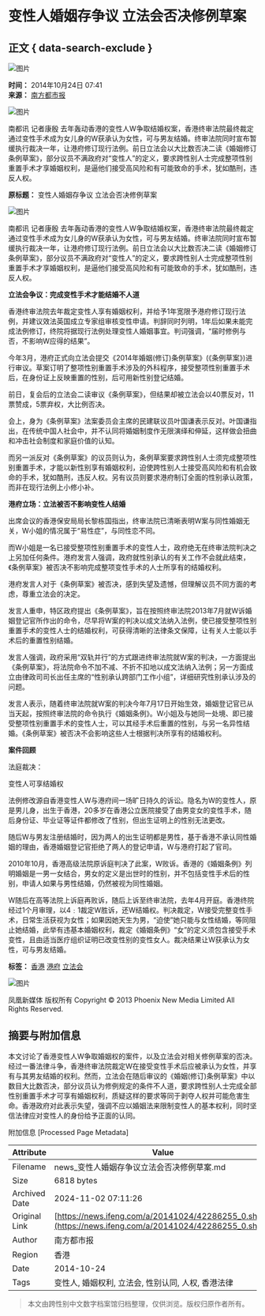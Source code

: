 # 变性人婚姻存争议 立法会否决修例草案

## 正文 { data-search-exclude }


![图片](https://dolphin.deliver.ifeng.com/c?z=ifeng&la=0&si=2&ci=23&cg=22&c=29&or=232&l=728&bg=728&b=726&u=https://y0.ifengimg.com/34c4a1d78882290c/2012/0528/1x1.gif)

**时间：** 2014年10月24日 07:41  
**来源：** [南方都市报](http://epaper.oeeee.com/H/html/2014-10/24/content_2181773.htm)

![图片](http://h2.ifengimg.com/0f56ee67a4c375c2/2013/1106/indeccode.png)

南都讯 记者康殷 去年轰动香港的变性人W争取结婚权案，香港终审法院最终裁定通过变性手术成为女儿身的W获承认为女性，可与男友结婚。终审法院同时宣布暂缓执行裁决一年，让港府修订现行法例。前日立法会以大比数否决二读《婚姻修订条例草案》，部分议员不满政府对“变性人”的定义，要求跨性别人士完成整项性别重置手术才享婚姻权利，是逼他们接受高风险和有可能致命的手术，犹如酷刑，违反人权。

**原标题：** 变性人婚姻存争议 立法会否决修例草案

![图片](http://y1.ifengimg.com/cmpp/2014/10/24/07/39a17775-454c-4908-a0fe-6eea6f535d05.jpg)

南都讯 记者康殷 去年轰动香港的变性人W争取结婚权案，香港终审法院最终裁定通过变性手术成为女儿身的W获承认为女性，可与男友结婚。终审法院同时宣布暂缓执行裁决一年，让港府修订现行法例。前日立法会以大比数否决二读《婚姻修订条例草案》，部分议员不满政府对“变性人”的定义，要求跨性别人士完成整项性别重置手术才享婚姻权利，是逼他们接受高风险和有可能致命的手术，犹如酷刑，违反人权。

**立法会争议：完成变性手术才能结婚不人道**

香港终审法院去年裁定变性人享有婚姻权利，并给予1年宽限予港府修订现行法例，并建议效法英国成立专家组审核变性申请。判辞同时列明，1年后如果未能完成法例修订，终院将据现行法例处理变性人婚姻事宜。判词强调，“届时修例与否，不影响W应得的结果”。

今年3月，港府正式向立法会提交《2014年婚姻(修订)条例草案》(《条例草案》)进行审议。草案订明了整项性别重置手术涉及的外科程序，接受整项性别重置手术后，在身份证上反映重置的性别，后可用新性别登记结婚。

前日，复会后的立法会二读审议《条例草案》，但结果却被立法会以40票反对，11票赞成，5票弃权，大比例否决。

会上，身为《条例草案》法案委员会主席的民建联议员叶国谦表示反对。叶国谦指出，在传统中国人社会中，并不认同将婚姻制度作无限演绎和伸延，这样做会扭曲和冲击社会制度和家庭价值的认知。

而另一派反对《条例草案》的议员则认为，条例草案要求跨性别人士须完成整项性别重置手术，才能以新性别享有婚姻权利，迫使跨性别人士接受高风险和有机会致命的手术，犹如酷刑，违反人权。另有议员则要求港府制订全面的性别承认政策，而非在现行法例上小修小补。

**港府立场：立法被否不影响变性人结婚**

出席会议的香港保安局局长黎栋国指出，终审法院已清晰表明W案与同性婚姻无关，W小姐的情况属于“易性症”，与同性恋不同。

而W小姐是一名已接受整项性别重置手术的变性人士，政府绝无在终审法院判决之上另加任何条件。港府发言人强调，政府就性别承认的有关工作不会就此结束，《条例草案》被否决不影响完成整项变性手术的人士所享有的结婚权利。

港府发言人对于《条例草案》被否决，感到失望及遗憾，但理解议员不同方面的考虑，尊重立法会的决定。

发言人重申，特区政府提出《条例草案》，旨在按照终审法院2013年7月就W诉婚姻登记官所作出的命令，尽早将W案的判决以成文法纳入法例，使已接受整项性别重置手术的变性人士的结婚权利，可获得清晰的法律条文保障，让有关人士能以手术后的重置性别结婚。

发言人强调，政府采用“双轨并行”的方式跟进终审法院就W案的判决，一方面提出《条例草案》，将法院命令不加不减、不折不扣地以成文法纳入法例；另一方面成立由律政司司长出任主席的“性别承认跨部门工作小组”，详细研究性别承认涉及的问题。

发言人表示，随着终审法院就W案的判决今年7月17日开始生效，婚姻登记官已从当天起，按照终审法院的命令执行《婚姻条例》。W小姐及与她同一处境、即已接受整项性别重置手术的变性人士，可以其经手术后重置的性别，与另一名异性结婚。《条例草案》被否决不会影响这些人士根据判决所享有的结婚权利。

**案件回顾**

法庭裁决：

变性人可享结婚权

法例修改源自香港变性人W与港府间一场旷日持久的诉讼。隐名为W的变性人，原是男儿身，出生于香港，20多岁在香港公立医院接受了由男变女的变性手术，随后身份证、毕业证等证件都修改了性别，但出生证明上的性别无法更改。

随后W与男友注册结婚时，因为两人的出生证明都是男性，基于香港不承认同性婚姻的理由，香港婚姻登记官拒绝了两人的登记申请，W与港府打起了官司。

2010年10月，香港高级法院原诉庭判决了此案，W败诉。香港的《婚姻条例》列明婚姻是一男一女结合，男女的定义是出世时的性别，并不包括变性手术后的性别，申请人如果与男性结婚，仍然被视为同性婚姻。

W随后在高等法院上诉庭再败诉，随后上诉至终审法院，去年4月开庭。香港终院经过1个月审理，以4﹕1裁定W胜诉，还W结婚权。判决裁定，W接受完整变性手术，日常生活获视为女性；如果因她天生为男，“迫使”她只能与女性结婚，等同阻止她结婚，此举有违基本婚姻权利，裁定《婚姻条例》“女”的定义须包含接受手术变性，且由适当医疗组织证明已改变性别的变性女人。裁决结果让W获承认为女性，可与男友结婚。

**标签：** [香港](http://search.ifeng.com/sofeng/search.action?c=1&q=%E9%A6%99%E6%B8%AF) [港府](http://search.ifeng.com/sofeng/search.action?c=1&q=%E6%B8%AF%E5%BA%9C) [立法会](http://search.ifeng.com/sofeng/search.action?c=1&q=%E7%AB%8B%E6%B3%95%E4%BC%9A)

![图片](http://h2.ifengimg.com/0f56ee67a4c375c2/2013/1106/indeccode.png) 

凤凰新媒体 版权所有 Copyright © 2013 Phoenix New Media Limited All Rights Reserved.

## 摘要与附加信息

<!-- tcd_abstract -->
本文讨论了香港变性人W争取婚姻权的案件，以及立法会对相关修例草案的否决。经过一番法律斗争，香港终审法院裁定W在接受变性手术后应被承认为女性，并享有与其男友结婚的权利。然而，立法会在随后审议的《婚姻(修订)条例草案》中以数目大比数否决，部分议员认为修例规定的条件不人道，要求跨性别人士完成全部性别重置手术才可享有婚姻权利，质疑这样的要求等同于剥夺人权并可能危害生命。香港政府对此表示失望，强调不应以婚姻法来限制变性人的基本权利，同时坚信法律应对变性人的身份给予正面的认同。
<!-- tcd_abstract_end -->

附加信息 [Processed Page Metadata]

| Attribute       | Value                                  |
|-----------------|----------------------------------------|
| Filename        | news_变性人婚姻存争议立法会否决修例草案.md                             |
| Size            | 6818 bytes                           |
| Archived Date   | 2024-11-02 07:11:26                             |
| Original Link   | [https://news.ifeng.com/a/20141024/42286255_0.shtml](https://news.ifeng.com/a/20141024/42286255_0.shtml)                       |
| Author          | 南方都市报                               |
| Region          | 香港                               |
| Date            | 2014-10-24                                 |
| Tags            | 变性人, 婚姻权利, 立法会, 性别认同, 人权, 香港法律                                 |
>
> 本文由跨性别中文数字档案馆归档整理，仅供浏览。版权归原作者所有。
>
